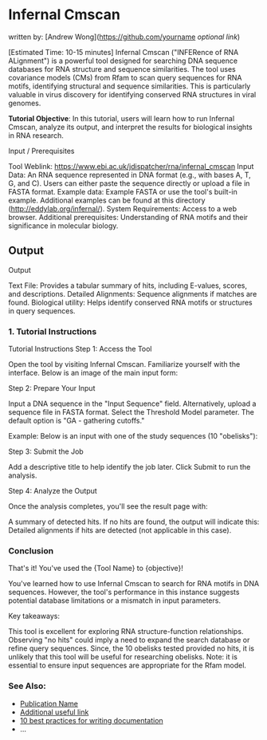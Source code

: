 # Infernal Cmscan
written by: [Andrew Wong](https://github.com/yourname *optional link*)

[Estimated Time: 10-15 minutes] Infernal Cmscan ("INFERence of RNA ALignment") is a powerful tool designed for searching DNA sequence databases for RNA structure and sequence similarities. The tool uses covariance models (CMs) from Rfam to scan query sequences for RNA motifs, identifying structural and sequence similarities. This is particularly valuable in virus discovery for identifying conserved RNA structures in viral genomes.

**Tutorial Objective**: In this tutorial, users will learn how to run Infernal Cmscan, analyze its output, and interpret the results for biological insights in RNA research.

Input / Prerequisites

Tool Weblink: https://www.ebi.ac.uk/jdispatcher/rna/infernal_cmscan
Input Data: An RNA sequence represented in DNA format (e.g., with bases A, T, G, and C). Users can either paste the sequence directly or upload a file in FASTA format.
Example data: Example FASTA or use the tool's built-in example. Additional examples can be found at this directory (http://eddylab.org/infernal/).
System Requirements: Access to a web browser.
Additional prerequisites: Understanding of RNA motifs and their significance in molecular biology.

## Output

Output

Text File: Provides a tabular summary of hits, including E-values, scores, and descriptions.
Detailed Alignments: Sequence alignments if matches are found.
Biological utility: Helps identify conserved RNA motifs or structures in query sequences.

### 1. Tutorial Instructions

Tutorial Instructions
Step 1: Access the Tool

Open the tool by visiting Infernal Cmscan.
Familiarize yourself with the interface. Below is an image of the main input form:

Step 2: Prepare Your Input

Input a DNA sequence in the "Input Sequence" field.
Alternatively, upload a sequence file in FASTA format.
Select the Threshold Model parameter. The default option is "GA - gathering cutoffs."

Example: Below is an input with one of the study sequences (10 "obelisks"):

Step 3: Submit the Job

Add a descriptive title to help identify the job later.
Click Submit to run the analysis.

Step 4: Analyze the Output

Once the analysis completes, you'll see the result page with:

A summary of detected hits. If no hits are found, the output will indicate this:
Detailed alignments if hits are detected (not applicable in this case).


### Conclusion

That's it! You've used the {Tool Name} to {objective}!

You've learned how to use Infernal Cmscan to search for RNA motifs in DNA sequences. However, the tool's performance in this instance suggests potential database limitations or a mismatch in input parameters.

Key takeaways:

This tool is excellent for exploring RNA structure-function relationships.
Observing "no hits" could imply a need to expand the search database or refine query sequences. Since, the 10 obelisks tested provided no hits, it is unlikely that this tool will be useful for researching obelisks.
Note: it is essential to ensure input sequences are appropriate for the Rfam model.

### See Also:

- [Publication Name](https://www.nature.com/articles/s41586-021-04332-2)
- [Additional useful link](https://web.archive.org/web/19991128125537/http://www.geocities.com/Heartland/Bluffs/4157/hampdance.html)
- [10 best practices for writing documentation](https://www.grammarly.com/blog/developer/10-best-practices-writing-documentation/)
- ...